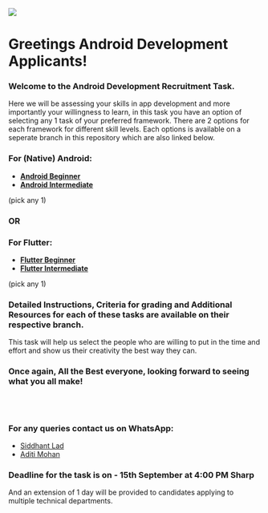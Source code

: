 ![](https://res.cloudinary.com/startup-grind/image/upload/dpr_2.0,fl_sanitize/v1/gcs/platform-data-dsc/contentbuilder/logo_dark_horizontal_097s7oa.svg)
# Greetings Android Development Applicants!
### Welcome to the Android Development Recruitment Task.
Here we will be assessing your skills in app development and more importantly your willingness to learn, in this task you have an option of selecting any 1 task of your preferred framework. There are 2 options for each framework for different skill levels. Each options is available on a seperate branch in this repository which are also linked below.
### For (Native) Android:
- [**Android Beginner**](https://github.com/GDSC-NMIMS-MPSTME-Mumbai/Recruitment-Tasks-Android/tree/native-option1)
- [**Android Intermediate**](https://github.com/GDSC-NMIMS-MPSTME-Mumbai/Recruitment-Tasks-Android/tree/native-option2)

(pick any 1)

### OR

### For Flutter:
- [**Flutter Beginner**](https://github.com/GDSC-NMIMS-MPSTME-Mumbai/Recruitment-Tasks-Android/tree/flutter-option1)
- [**Flutter Intermediate**](https://github.com/GDSC-NMIMS-MPSTME-Mumbai/Recruitment-Tasks-Android/tree/flutter-option2)

(pick any 1)

### Detailed Instructions, Criteria for grading and Additional Resources for each of these tasks are available on their respective branch.
This task will help us select the people who are willing to put in the time and effort and show us their creativity the best way they can. 

### Once again, All the Best everyone, looking forward to seeing what you all make!

<br/>
<br/>

### For any queries contact us on WhatsApp:
- [Siddhant Lad](https://wa.me/9082003007)
- [Aditi Mohan](https://wa.me/9702939340)

### Deadline for the task is on - 15th September at 4:00 PM Sharp
And an extension of 1 day will be provided to candidates applying to multiple technical departments.
